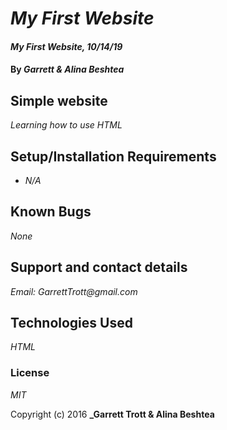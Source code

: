 # _My First Website_

#### _My First Website, 10/14/19_

#### By _**Garrett & Alina Beshtea**_

## Simple website

_Learning how to use HTML_

## Setup/Installation Requirements

* _N/A_

## Known Bugs

_None_

## Support and contact details

_Email: GarrettTrott@gmail.com_

## Technologies Used

_HTML_

### License

*MIT*

Copyright (c) 2016 **_Garrett Trott & Alina Beshtea**
